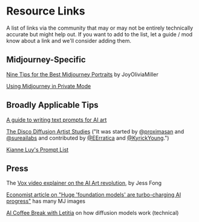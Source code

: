 # Resource Links

A list of links via the community that may or may not be entirely technically accurate but might help out. If you want to add to the list, let a guide / mod know about a link and we'll consider adding them.&#x20;



## Midjourney-Specific



[Nine Tips for the Best Midjourney Portraits](https://www.betchashesews.com/2022/06/05/midjourney-portraits/) by JoyOliviaMiller

[Using Midjourney in Private Mode](https://weirdwonderfulai.art/resources/midjourney-private-mode/)

## Broadly Applicable Tips

[A guide to writing text prompts for AI art](https://docs.google.com/document/d/1XUT2G9LmkZataHFzmuOtRXnuWBfhvXDAo8DkS--8tec/edit)

[The Disco Diffusion Artist Studies](https://weirdwonderfulai.art/resources/disco-diffusion-70-plus-artist-studies/) ("It was started by [@proximasan](https://twitter.com/proximasan) and [@sureailabs](https://twitter.com/sureailabs) and contributed by [@EErratica](https://twitter.com/EErratica) and [@KyrickYoung](https://twitter.com/KyrickYoung).")

[Kianne Luy's Prompt List](https://docs.google.com/document/d/1kuKBiifAm\_UVipAjJjqOSfMcmyjvfHdD/edit)



## Press

The [Vox video explainer on the AI Art revolution](https://www.youtube.com/watch?v=SVcsDDABEkM), by Jess Fong

[Economist article on "Huge 'foundation models' are turbo-charging AI progress"](https://www.economist.com/interactive/briefing/2022/06/11/huge-foundation-models-are-turbo-charging-ai-progress) has many MJ images

[AI Coffee Break with Letitia](https://www.youtube.com/watch?v=344w5h24-h8) on how diffusion models work (technical)



